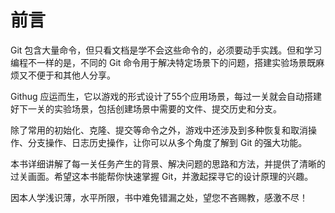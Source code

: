 
# 前言

Git 包含大量命令，但只看文档是学不会这些命令的，必须要动手实践。但和学习编程不一样的是，不同的 Git 命令用于解决特定场景下的问题，搭建实验场景既麻烦又不便于和其他人分享。

Githug 应运而生，它以游戏的形式设计了55个应用场景，每过一关就会自动搭建好下一关的实验场景，包括创建场景中需要的文件、提交历史和分支。

除了常用的初始化、克隆、提交等命令之外，游戏中还涉及到多种恢复和取消操作、分支操作、日志历史操作，让你可以从多个角度了解到 Git 的强大功能。

本书详细讲解了每一关任务产生的背景、解决问题的思路和方法，并提供了清晰的过关画面。希望这本书能帮你快速掌握 Git，并激起探寻它的设计原理的兴趣。

因本人学浅识薄，水平所限，书中难免错漏之处，望您不吝赐教，感激不尽！
